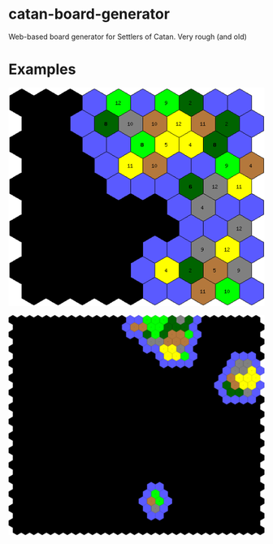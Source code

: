 catan-board-generator
=====================

Web-based board generator for Settlers of Catan.  Very rough (and old)

Examples
=====

![Example 1](/example/board14663.png?raw=true)

![Example 2](/example/board20416.png?raw=true)
